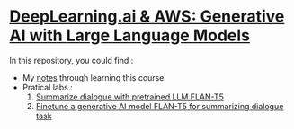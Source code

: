 # [DeepLearning.ai \& AWS: Generative AI with Large Language Models]([https://www.coursera.org/learn/generative-ai-with-llms?)

In this repository, you could find :

- My [notes](Coursera_GenAI.md) through learning this course 
- Pratical labs :
	1. [Summarize dialogue with pretrained LLM FLAN-T5](lab/Lab1_summarize_dialogue.ipynb)
	2. [Finetune a generative AI model FLAN-T5 for summarizing dialogue task](lab/Lab2_fine_tune_generative_ai_model.ipynb)

